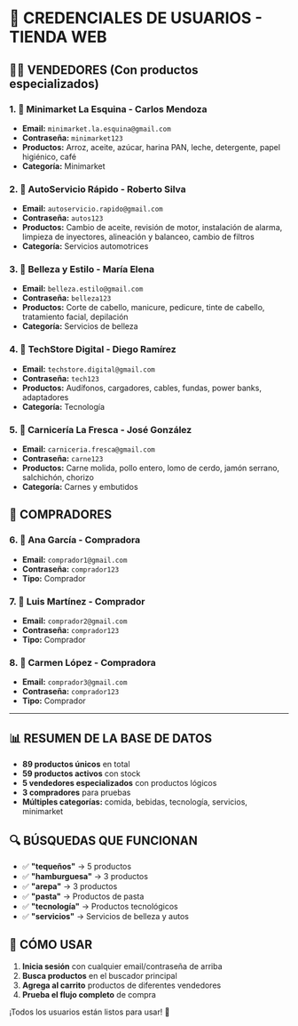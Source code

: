 # 🔐 CREDENCIALES DE USUARIOS - TIENDA WEB

## 👨‍💼 VENDEDORES (Con productos especializados)

### 1. 🏪 **Minimarket La Esquina** - Carlos Mendoza
- **Email:** `minimarket.la.esquina@gmail.com`
- **Contraseña:** `minimarket123`
- **Productos:** Arroz, aceite, azúcar, harina PAN, leche, detergente, papel higiénico, café
- **Categoría:** Minimarket

### 2. 🔧 **AutoServicio Rápido** - Roberto Silva  
- **Email:** `autoservicio.rapido@gmail.com`
- **Contraseña:** `autos123`
- **Productos:** Cambio de aceite, revisión de motor, instalación de alarma, limpieza de inyectores, alineación y balanceo, cambio de filtros
- **Categoría:** Servicios automotrices

### 3. 💄 **Belleza y Estilo** - María Elena
- **Email:** `belleza.estilo@gmail.com`
- **Contraseña:** `belleza123`
- **Productos:** Corte de cabello, manicure, pedicure, tinte de cabello, tratamiento facial, depilación
- **Categoría:** Servicios de belleza

### 4. 📱 **TechStore Digital** - Diego Ramírez
- **Email:** `techstore.digital@gmail.com`
- **Contraseña:** `tech123`
- **Productos:** Audífonos, cargadores, cables, fundas, power banks, adaptadores
- **Categoría:** Tecnología

### 5. 🥩 **Carnicería La Fresca** - José González
- **Email:** `carniceria.fresca@gmail.com`
- **Contraseña:** `carne123`
- **Productos:** Carne molida, pollo entero, lomo de cerdo, jamón serrano, salchichón, chorizo
- **Categoría:** Carnes y embutidos

## 🛒 COMPRADORES

### 6. 👩 **Ana García** - Compradora
- **Email:** `comprador1@gmail.com`
- **Contraseña:** `comprador123`
- **Tipo:** Comprador

### 7. 👨 **Luis Martínez** - Comprador
- **Email:** `comprador2@gmail.com`
- **Contraseña:** `comprador123`
- **Tipo:** Comprador

### 8. 👩 **Carmen López** - Compradora
- **Email:** `comprador3@gmail.com`
- **Contraseña:** `comprador123`
- **Tipo:** Comprador

---

## 📊 RESUMEN DE LA BASE DE DATOS

- **89 productos únicos** en total
- **59 productos activos** con stock
- **5 vendedores especializados** con productos lógicos
- **3 compradores** para pruebas
- **Múltiples categorías:** comida, bebidas, tecnología, servicios, minimarket

## 🔍 BÚSQUEDAS QUE FUNCIONAN

- ✅ **"tequeños"** → 5 productos
- ✅ **"hamburguesa"** → 3 productos  
- ✅ **"arepa"** → 3 productos
- ✅ **"pasta"** → Productos de pasta
- ✅ **"tecnología"** → Productos tecnológicos
- ✅ **"servicios"** → Servicios de belleza y autos

## 🚀 CÓMO USAR

1. **Inicia sesión** con cualquier email/contraseña de arriba
2. **Busca productos** en el buscador principal
3. **Agrega al carrito** productos de diferentes vendedores
4. **Prueba el flujo completo** de compra

¡Todos los usuarios están listos para usar! 🎉









